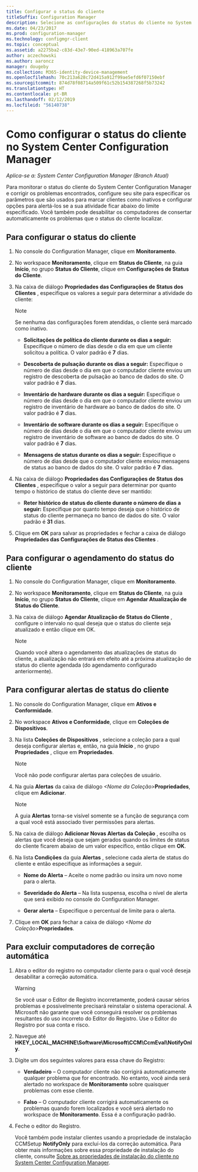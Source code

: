 ```yaml
---
title: Configurar o status do cliente
titleSuffix: Configuration Manager
description: Selecione as configurações do status do cliente no System Center Configuration Manager.
ms.date: 04/23/2017
ms.prod: configuration-manager
ms.technology: configmgr-client
ms.topic: conceptual
ms.assetid: a2275ba2-c83d-43e7-90ed-418963a707fe
author: aczechowski
ms.author: aaroncz
manager: dougeby
ms.collection: M365-identity-device-management
ms.openlocfilehash: 70c213a628c72d415a912f99ae5efd6f07150ebf
ms.sourcegitcommit: 874d78f08714a509f61c52b154387268f5b73242
ms.translationtype: HT
ms.contentlocale: pt-BR
ms.lasthandoff: 02/12/2019
ms.locfileid: "56140738"
---
```

# <a name="how-to-configure-client-status-in-system-center-configuration-manager"></a>Como configurar o status do cliente no System Center Configuration Manager

*Aplica-se a: System Center Configuration Manager (Branch Atual)*

Para monitorar o status do cliente do System Center Configuration Manager e corrigir os problemas encontrados, configure seu site para especificar os parâmetros que são usados para marcar clientes como inativos e configurar opções para alertá-los se a sua atividade ficar abaixo do limite especificado. Você também pode desabilitar os computadores de consertar automaticamente os problemas que o status do cliente localizar.  

##  <a name="BKMK_1"></a> Para configurar o status do cliente  

1.  No console do Configuration Manager, clique em **Monitoramento**.  

2.  No workspace **Monitoramento**, clique em **Status do Cliente**, na guia **Início**, no grupo **Status do Cliente**, clique em **Configurações de Status do Cliente**.  

3.  Na caixa de diálogo **Propriedades das Configurações de Status dos Clientes** , especifique os valores a seguir para determinar a atividade do cliente:  

    > [!NOTE]  
    >  Se nenhuma das configurações forem atendidas, o cliente será marcado como inativo.  

    -   **Solicitações de política do cliente durante os dias a seguir:** Especifique o número de dias desde o dia em que um cliente solicitou a política. O valor padrão é **7** dias.  

    -   **Descoberta de pulsação durante os dias a seguir:** Especifique o número de dias desde o dia em que o computador cliente enviou um registro de descoberta de pulsação ao banco de dados do site. O valor padrão é **7** dias.  

    -   **Inventário de hardware durante os dias a seguir:** Especifique o número de dias desde o dia em que o computador cliente enviou um registro de inventário de hardware ao banco de dados do site. O valor padrão é **7** dias.  

    -   **Inventário de software durante os dias a seguir:** Especifique o número de dias desde o dia em que o computador cliente enviou um registro de inventário de software ao banco de dados do site. O valor padrão é **7** dias.  

    -   **Mensagens de status durante os dias a seguir:** Especifique o número de dias desde que o computador cliente enviou mensagens de status ao banco de dados do site. O valor padrão é **7** dias.  

4.  Na caixa de diálogo **Propriedades das Configurações de Status dos Clientes** , especifique o valor a seguir para determinar por quanto tempo o histórico de status do cliente deve ser mantido:  

    -   **Reter histórico de status do cliente durante o número de dias a seguir:** Especifique por quanto tempo deseja que o histórico de status do cliente permaneça no banco de dados do site. O valor padrão é **31** dias.  

5.  Clique em **OK** para salvar as propriedades e fechar a caixa de diálogo **Propriedades das Configurações de Status dos Clientes** .  

##  <a name="BKMK_Schedule"></a> Para configurar o agendamento do status do cliente  

1.  No console do Configuration Manager, clique em **Monitoramento**.  

2.  No workspace **Monitoramento**, clique em **Status do Cliente**, na guia **Início**, no grupo **Status do Cliente**, clique em **Agendar Atualização de Status do Cliente**.  

3.  Na caixa de diálogo **Agendar Atualização de Status do Cliente** , configure o intervalo no qual deseja que o status do cliente seja atualizado e então clique em OK.  

    > [!NOTE]  
    >  Quando você altera o agendamento das atualizações de status do cliente, a atualização não entrará em efeito até a próxima atualização de status do cliente agendada (do agendamento configurado anteriormente).  

##  <a name="BKMK_2"></a> Para configurar alertas de status do cliente  

1. No console do Configuration Manager, clique em **Ativos e Conformidade**.  

2. No workspace **Ativos e Conformidade**, clique em **Coleções de Dispositivos**.  

3. Na lista **Coleções de Dispositivos** , selecione a coleção para a qual deseja configurar alertas e, então, na guia **Início** , no grupo **Propriedades** , clique em **Propriedades**.  

   > [!NOTE]  
   >  Você não pode configurar alertas para coleções de usuário.  

4. Na guia **Alertas** da caixa de diálogo <em>&lt;Nome da Coleção\></em>**Propriedades**, clique em **Adicionar**.  

   > [!NOTE]  
   >  A guia **Alertas** torna-se visível somente se a função de segurança com a qual você está associado tiver permissões para alertas.  

5. Na caixa de diálogo **Adicionar Novas Alertas da Coleção** , escolha os alertas que você deseja que sejam gerados quando os limites de status do cliente ficarem abaixo de um valor específico, então clique em **OK**.  

6. Na lista **Condições** da guia **Alertas** , selecione cada alerta de status do cliente e então especifique as informações a seguir.  

   -   **Nome do Alerta** – Aceite o nome padrão ou insira um novo nome para o alerta.  

   -   **Severidade do Alerta** – Na lista suspensa, escolha o nível de alerta que será exibido no console do Configuration Manager.  

   -   **Gerar alerta** – Especifique o percentual de limite para o alerta.  

7. Clique em **OK** para fechar a caixa de diálogo <em>&lt;Nome da Coleção\></em>**Propriedades**.  

##  <a name="BKMK_3"></a> Para excluir computadores de correção automática  

1. Abra o editor do registro no computador cliente para o qual você deseja desabilitar a correção automática.  

   > [!WARNING]  
   >  Se você usar o Editor de Registro incorretamente, poderá causar sérios problemas e possivelmente precisará reinstalar o sistema operacional. A Microsoft não garante que você conseguirá resolver os problemas resultantes do uso incorreto do Editor do Registro. Use o Editor do Registro por sua conta e risco.  

2. Navegue até **HKEY_LOCAL_MACHINE\Software\Microsoft\CCM\CcmEval\NotifyOnly**.  

3. Digite um dos seguintes valores para essa chave do Registro:  

   -   **Verdadeiro** – O computador cliente não corrigirá automaticamente qualquer problema que for encontrado. No entanto, você ainda será alertado no workspace de **Monitoramento** sobre quaisquer problemas com esse cliente.  

   -   **Falso** – O computador cliente corrigirá automaticamente os problemas quando forem localizados e você será alertado no workspace de **Monitoramento**. Essa é a configuração padrão.  

4. Feche o editor do Registro.  

   Você também pode instalar clientes usando a propriedade de instalação CCMSetup **NotifyOnly** para excluí-los da correção automática. Para obter mais informações sobre essa propriedade de instalação do cliente, consulte [Sobre as propriedades de instalação do cliente no System Center Configuration Manager](../../../core/clients/deploy/about-client-installation-properties.md).  
